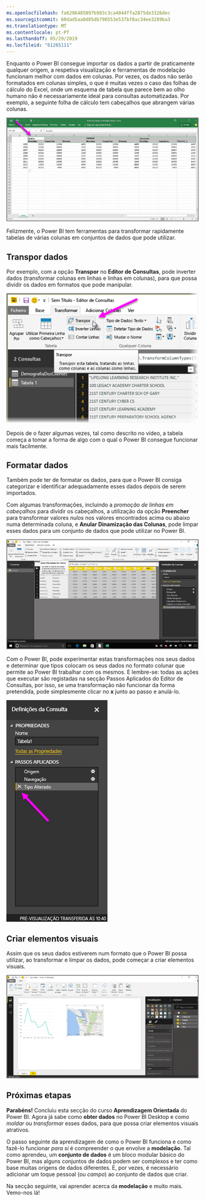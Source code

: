 ```yaml
---
ms.openlocfilehash: fa6296485897b983c3ca4044ffa2875de3326dec
ms.sourcegitcommit: 60dad5aa0d85db790553e537bf8ac34ee3289ba3
ms.translationtype: MT
ms.contentlocale: pt-PT
ms.lasthandoff: 05/29/2019
ms.locfileid: "61265111"
---
```

Enquanto o Power BI consegue importar os dados a partir de praticamente qualquer origem, a respetiva visualização e ferramentas de modelação funcionam melhor com dados em colunas. Por vezes, os dados não serão formatados em colunas simples, o que é muitas vezes o caso das folhas de cálculo do Excel, onde um esquema de tabela que parece bem ao olho humano não é necessariamente ideal para consultas automatizadas. Por exemplo, a seguinte folha de cálculo tem cabeçalhos que abrangem várias colunas.

![](media/1-5-cleaning-irregular-data/1-5_1.png)

Felizmente, o Power BI tem ferramentas para transformar rapidamente tabelas de várias colunas em conjuntos de dados que pode utilizar.

## <a name="transpose-data"></a>Transpor dados
Por exemplo, com a opção **Transpor** no **Editor de Consultas**, pode inverter dados (transformar colunas em linhas e linhas em colunas), para que possa dividir os dados em formatos que pode manipular.

![](media/1-5-cleaning-irregular-data/1-5_2.png)

Depois de o fazer algumas vezes, tal como descrito no vídeo, a tabela começa a tomar a forma de algo com o qual o Power BI consegue funcionar mais facilmente.

## <a name="format-data"></a>Formatar dados
Também pode ter de formatar os dados, para que o Power BI consiga categorizar e identificar adequadamente esses dados depois de serem importados.

Com algumas transformações, incluindo a *promoção de linhas em cabeçalhos* para dividir os cabeçalhos, a utilização da opção **Preencher** para transformar valores *nulos* nos valores encontrados acima ou abaixo numa determinada coluna, e **Anular Dinamização das Colunas**, pode limpar esses dados para um conjunto de dados que pode utilizar no Power BI.

![](media/1-5-cleaning-irregular-data/1-5_3.png)

Com o Power BI, pode experimentar estas transformações nos seus dados e determinar que tipos colocam os seus dados no formato colunar que permite ao Power BI trabalhar com os mesmos. E lembre-se: todas as ações que executar são registadas na secção Passos Aplicados do Editor de Consultas, por isso, se uma transformação não funcionar da forma pretendida, pode simplesmente clicar no **x** junto ao passo e anulá-lo.

![](media/1-5-cleaning-irregular-data/1-5_5.png)

## <a name="create-visuals"></a>Criar elementos visuais
Assim que os seus dados estiverem num formato que o Power BI possa utilizar, ao transformar e limpar os dados, pode começar a criar elementos visuais.

![](media/1-5-cleaning-irregular-data/1-5_4.png)

## <a name="next-steps"></a>Próximas etapas
**Parabéns!** Concluiu esta secção do curso **Aprendizagem Orientada** do Power BI. Agora já sabe como **obter dados** no Power BI Desktop e como *moldar* ou *transformar* esses dados, para que possa criar elementos visuais atrativos.

O passo seguinte da aprendizagem de como o Power BI funciona e como fazê-lo funcionar *para si* é compreender o que envolve a **modelação**. Tal como aprendeu, um **conjunto de dados** é um bloco modular básico do Power BI, mas alguns conjuntos de dados podem ser complexos e ter como base muitas origens de dados diferentes. E, por vezes, é necessário adicionar um toque pessoal (ou *campo*) ao conjunto de dados que criar.

Na secção seguinte, vai aprender acerca da **modelação** e muito mais. Vemo-nos lá!

